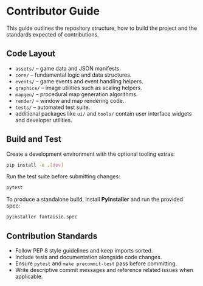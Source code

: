 # Contributor Guide

This guide outlines the repository structure, how to build the project and the standards expected of contributions.

## Code Layout

- `assets/` – game data and JSON manifests.
- `core/` – fundamental logic and data structures.
- `events/` – game events and event handling helpers.
- `graphics/` – image utilities such as scaling helpers.
- `mapgen/` – procedural map generation algorithms.
- `render/` – window and map rendering code.
- `tests/` – automated test suite.
- additional packages like `ui/` and `tools/` contain user interface widgets and developer utilities.

## Build and Test

Create a development environment with the optional tooling extras:

```bash
pip install -e .[dev]
```

Run the test suite before submitting changes:

```bash
pytest
```

To produce a standalone build, install **PyInstaller** and run the provided spec:

```bash
pyinstaller fantaisie.spec
```

## Contribution Standards

- Follow PEP 8 style guidelines and keep imports sorted.
- Include tests and documentation alongside code changes.
- Ensure `pytest` and `make precommit-test` pass before committing.
- Write descriptive commit messages and reference related issues when applicable.

